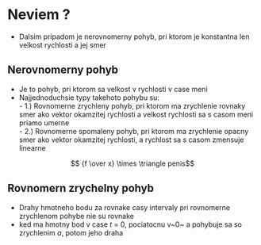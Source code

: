 # Neviem ? 
- Dalsim pripadom je nerovnomerny pohyb, pri ktorom je konstantna len velkost rychlosti a jej smer 

## Nerovnomerny pohyb
- Je to pohyb, pri ktorom sa velkost v rychlosti v case meni
- Najjednoduchsie typy takehoto pohybu su:
\
\- 1.) Rovnomerne zrychleny pohyb, pri ktorom ma zrychlenie rovnaky smer ako vektor okamzitej rychlosti a velkost rychlosti sa s casom meni priamo umerne
\
\- 2.) Rovnomerne spomaleny pohyb, pri ktorom ma zrychlenie opacny smer ako vektor okamzitej rychlosti, a rychlost sa s casom zmensuje linearne

 $$ {f \over x} \times \triangle penis$$

 ## Rovnomern zrychelny pohyb 

- Drahy hmotneho bodu za rovnake casy intervaly pri rovnomerne zrychlenom pohybe nie su rovnake
- ked ma hmotny bod v case $t$ = 0, pociatocnu v~0~ a pohybuje sa so zrychlenim $a$, potom jeho draha 